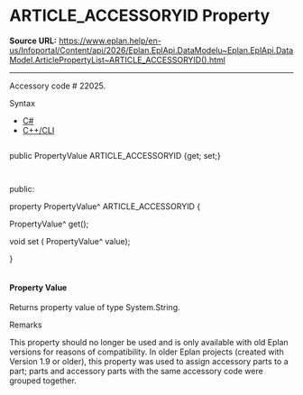 # ARTICLE_ACCESSORYID Property

**Source URL:** https://www.eplan.help/en-us/Infoportal/Content/api/2026/Eplan.EplApi.DataModelu~Eplan.EplApi.DataModel.ArticlePropertyList~ARTICLE_ACCESSORYID().html

---

Accessory code # 22025.

Syntax

- [C#](#i-syntax-CS)
- [C++/CLI](#i-syntax-CPP2005)

```
```
public PropertyValue ARTICLE_ACCESSORYID {get; set;}
```
```

```
```
public:

property PropertyValue^ ARTICLE_ACCESSORYID {

   PropertyValue^ get();

   void set (    PropertyValue^ value);

}
```
```

#### Property Value

Returns property value of type System.String.

Remarks

This property should no longer be used and is only available with old Eplan versions for reasons of compatibility. In older Eplan projects (created with Version 1.9 or older), this property was used to assign accessory parts to a part; parts and accessory parts with the same accessory code were grouped together.
